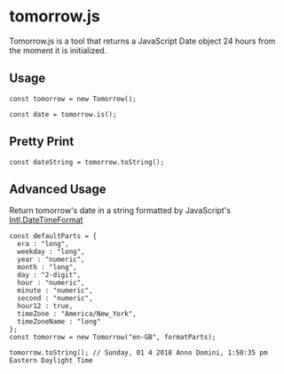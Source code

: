 # tomorrow.js
Tomorrow.js is a tool that returns a JavaScript Date object 24 hours from the moment it is initialized.

## Usage

    const tomorrow = new Tomorrow();
    
    const date = tomorrow.is();
    
## Pretty Print

    const dateString = tomorrow.toString();
    
    
## Advanced Usage

Return tomorrow's date in a string formatted by JavaScript's [Intl.DateTimeFormat](https://developer.mozilla.org/en-US/docs/Web/JavaScript/Reference/Global_Objects/DateTimeFormat)

    const defaultParts = {
      era : "long",
      weekday : "long",
      year : "numeric",
      month : "long",
      day : "2-digit",
      hour : "numeric",
      minute : "numeric",
      second : "numeric",
      hour12 : true,
      timeZone : "America/New_York",
      timeZoneName : "long"
    };
    const tomorrow = new Tomorrow("en-GB", formatParts);
    
    tomorrow.toString(); // Sunday, 01 4 2018 Anno Domini, 1:50:35 pm Eastern Daylight Time
